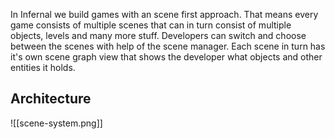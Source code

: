 In Infernal we build games with an scene first approach. That means every game consists of multiple scenes that can in turn consist of multiple objects, levels and many more stuff. Developers can switch and choose between the scenes with help of the scene manager. Each scene in turn has it's own scene graph view that shows the developer what objects and other entities it holds.


## Architecture
![[scene-system.png]]